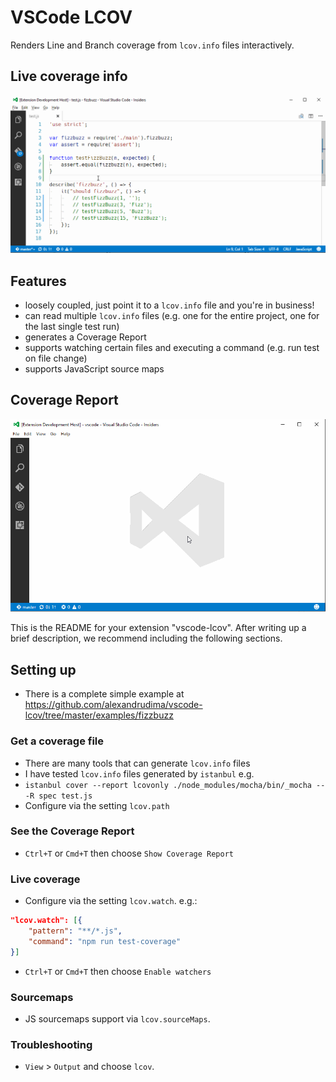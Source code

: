 # VSCode LCOV

Renders Line and Branch coverage from `lcov.info` files interactively.

## Live coverage info

![Live info](images/lcov2.gif)

## Features

* loosely coupled, just point it to a `lcov.info` file and you're in business!
* can read multiple `lcov.info` files (e.g. one for the entire project, one for the last single test run)
* generates a Coverage Report
* supports watching certain files and executing a command (e.g. run test on file change)
* supports JavaScript source maps

## Coverage Report

![Coverage Report](images/lcov3.gif)

This is the README for your extension "vscode-lcov". After writing up a brief description, we recommend including the following sections.

## Setting up

* There is a complete simple example at https://github.com/alexandrudima/vscode-lcov/tree/master/examples/fizzbuzz

### Get a coverage file
* There are many tools that can generate `lcov.info` files
* I have tested `lcov.info` files generated by `istanbul` e.g.
 * `istanbul cover --report lcovonly ./node_modules/mocha/bin/_mocha -- -R spec test.js`
* Configure via the setting `lcov.path`

### See the Coverage Report
 * `Ctrl+T` or `Cmd+T` then choose `Show Coverage Report`

### Live coverage
 * Configure via the setting `lcov.watch`. e.g.:
```json
"lcov.watch": [{
    "pattern": "**/*.js",
    "command": "npm run test-coverage"
}]
```
 * `Ctrl+T` or `Cmd+T` then choose `Enable watchers`

### Sourcemaps
 * JS sourcemaps support via `lcov.sourceMaps`.

### Troubleshooting
 * `View` > `Output` and choose `lcov`.

